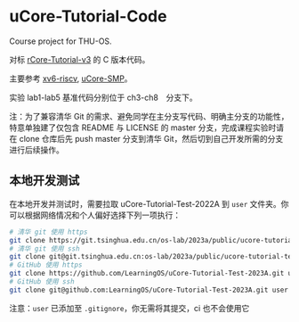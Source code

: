 # uCore-Tutorial-Code

Course project for THU-OS.

对标 [rCore-Tutorial-v3](https://github.com/rcore-os/rCore-Tutorial-v3/) 的 C 版本代码。

主要参考 [xv6-riscv](https://github.com/mit-pdos/xv6-riscv), [uCore-SMP](https://github.com/TianhuaTao/uCore-SMP)。

实验 lab1-lab5 基准代码分别位于 ch3-ch8　分支下。

注：为了兼容清华 Git 的需求、避免同学在主分支写代码、明确主分支的功能性，特意单独建了仅包含 README 与 LICENSE 的 master 分支，完成课程实验时请在 clone 仓库后先 push master 分支到清华 Git，然后切到自己开发所需的分支进行后续操作。

## 本地开发测试

在本地开发并测试时，需要拉取 uCore-Tutorial-Test-2022A 到 `user` 文件夹。你可以根据网络情况和个人偏好选择下列一项执行：

```bash
# 清华 git 使用 https
git clone https://git.tsinghua.edu.cn/os-lab/2023a/public/ucore-tutorial-test-2023a.git user
# 清华 git 使用 ssh
git clone git@git.tsinghua.edu.cn:os-lab/2023a/public/ucore-tutorial-test-2023a.git user
# GitHub 使用 https
git clone https://github.com/LearningOS/uCore-Tutorial-Test-2023A.git user
# GitHub 使用 ssh
git clone git@github.com:LearningOS/uCore-Tutorial-Test-2023A.git user
```

注意：`user` 已添加至 `.gitignore`，你无需将其提交，ci 也不会使用它